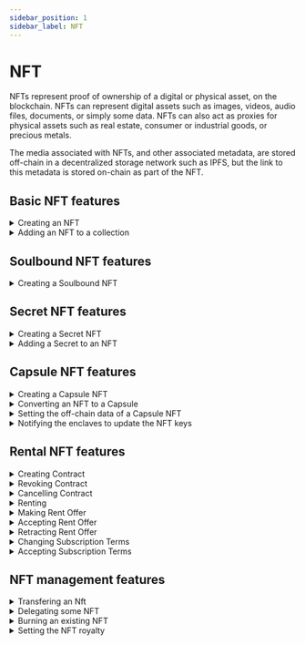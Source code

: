```yaml
---
sidebar_position: 1
sidebar_label: NFT
---
```


# NFT

NFTs represent proof of ownership of a digital or physical asset, on the blockchain. NFTs can represent digital assets such as images, videos, audio files, documents, or simply some data. NFTs can also act as proxies for physical assets such as real estate, consumer or industrial goods, or precious metals.

The media associated with NFTs, and other associated metadata, are stored off-chain in a decentralized storage network such as IPFS, but the link to this metadata is stored on-chain as part of the NFT.

## Basic NFT features

<details className="toggle">
    <summary>Creating an NFT</summary>
    <div>
        Create NFT on the Ternoa chain.
    </div>
    <a to="/for-developers/guides/NFT/basic-NFT/mint-NFT" className='button purpleBtn noUnderline my2'>
        View code
    </a>
</details>
<details className="toggle">
    <summary>Adding an NFT to a collection</summary>
    <div>
        Add an NFT to an existing collection.
    </div>
</details>

## Soulbound NFT features

<details className="toggle">
  <summary>Creating a Soulbound NFT</summary>
    <div>   
        Create a basic Soulbound NFT on-chain.
    </div>
    <a to="/for-developers/guides/NFT/soulbound-NFT/mint-soulbound-NFT" className='button purpleBtn noUnderline my2'>
        View code
    </a>
</details>

## Secret NFT features

<details className="toggle">
  <summary>Creating a Secret NFT</summary>
  <div>
    Create a Secret NFT on-chain.
  </div>
  <a to="/for-developers/guides/NFT/secret-NFT/mint-secret-NFT" className='button purpleBtn noUnderline my2'>
        View code
    </a>
</details>

<details className="toggle">
  <summary>Adding a Secret to an NFT</summary>
  <div>   
    Adds a Secret to an existing NFT on-chain.
  </div>
</details>

## Capsule NFT features

<details className="toggle">
    <summary>Creating a Capsule NFT</summary>
    <div>   
        Create a Capsule NFT on-chain.
    </div>
</details>
<details className="toggle">
    <summary>Converting an NFT to a Capsule</summary>
    <div>   
        Convert an existing basic NFT into a Capsule NFT.
    </div>
</details>
<details className="toggle">
    <summary>Setting the off-chain data of a Capsule NFT</summary>
    <div>   
        Set the off-chain data of a Capsule NFT.
    </div>
</details>
<details className="toggle">
    <summary>Notifying the enclaves to update the NFT keys</summary>
    <div>   
        Notifies the enclaves that the capsule owner requests new keys.
    </div>
</details>

## Rental NFT features

<details className="toggle">
  <summary>Creating Contract</summary>
  <div>
    Create a rental contract on the chain for an NFT.
  </div>
  <a to="/for-developers/guides/NFT/rental-NFT/create-rental-nft" className='button purpleBtn noUnderline my2'>
    View code
  </a>
</details>

<details className="toggle">
  <summary>Revoking Contract</summary>
  <div>
    Revoke a running contract.
  </div>
</details>

<details className="toggle">
  <summary>Cancelling Contract</summary>
  <div>
    Cancel a contract that is not running.
  </div>
</details>

<details className="toggle">
  <summary>Renting</summary>
  <div>
    Rent an nft with automatic acceptance.
  </div>
</details>

<details className="toggle">
  <summary> Making Rent Offer</summary>
  <div>
    Make an offer for an available contract with manual acceptance.
  </div>
</details>

<details className="toggle">
  <summary> Accepting Rent Offer</summary>
  <div>
    Accept a rent offer for a manual acceptance contract.
  </div>
</details>

<details className="toggle">
  <summary>Retracting Rent Offer</summary>
  <div>
    Retract a rent offer provided to a manual acceptance contract.
  </div>
</details>

<details className="toggle">
  <summary>Changing Subscription Terms</summary>
  <div>
    Change the subscription terms for a subscription contract.
  </div>
</details>

<details className="toggle">
  <summary>Accepting Subscription Terms</summary>
  <div>
    Accept the subscription terms for a subscription contract.
  </div>
</details>

## NFT management features

<details className="toggle">
    <summary>Transfering an Nft</summary>
    <div>
        Send an NFT to someone.
    </div>
    <a to="/for-developers/guides/NFT/manage-NFT/NFT-transfer" className='button purpleBtn noUnderline my2'>
        View code
    </a>
</details>
<details className="toggle">
    <summary>Delegating some NFT</summary>
    <div>
        Delegate an NFT to someone.
    </div>
    <a to="/for-developers/guides/NFT/manage-NFT/NFT-delegation" className='button purpleBtn noUnderline my2'>
        View code
    </a>
</details>
<details className="toggle">
    <summary>Burning an existing NFT</summary>
    <div>
        Burn NFT from the chain.
    </div>
    <a to="/for-developers/guides/NFT/manage-NFT/NFT-burn" className='button purpleBtn noUnderline my2'>
        View code
    </a>
</details>
<details className="toggle">
    <summary>Setting the NFT royalty</summary>
    <div>
        Set the royalty of an NFT: A Percentage of all second sales that the creator will receive.
    </div>
    <a to="/for-developers/guides/NFT/manage-NFT/NFT-royalty" className='button purpleBtn noUnderline my2'>
        View code
    </a>
</details>
